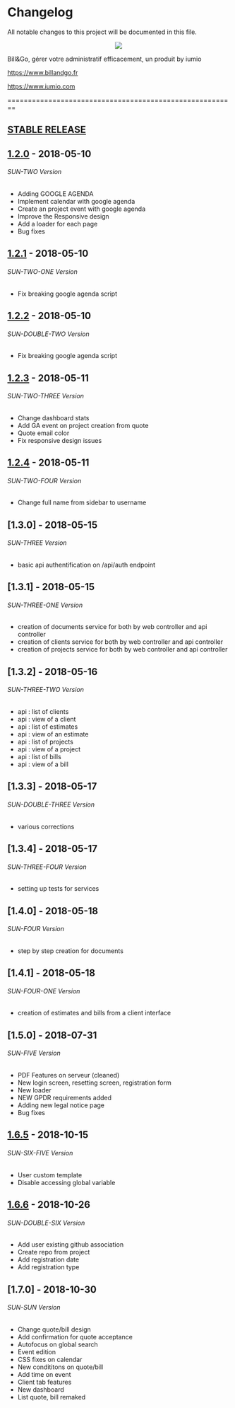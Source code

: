 # Changelog
All notable changes to this project will be documented in this file.

<p align="center"><a href="https://billandgo.fr" target="_blank">
    <img src="https://billandgo.fr/wp-content/uploads/2018/03/billgo-horizontal.png">
</a></p>

Bill&Go, gérer votre administratif efficacement, un produit by iumio


https://www.billandgo.fr

https://www.iumio.com

========================================================

## [STABLE RELEASE]


## [1.2.0] - 2018-05-10
###### SUN-TWO Version

- Adding GOOGLE AGENDA
- Implement calendar with google agenda
- Create an project event with google agenda
- Improve the Responsive design 
- Add a loader for each page
- Bug fixes

## [1.2.1] - 2018-05-10
###### SUN-TWO-ONE Version
- Fix breaking google agenda script


## [1.2.2] - 2018-05-10
###### SUN-DOUBLE-TWO Version
- Fix breaking google agenda script


## [1.2.3] - 2018-05-11
###### SUN-TWO-THREE Version
-  Change dashboard stats
- Add GA event on project creation from quote
- Quote email color
- Fix responsive design issues

## [1.2.4] - 2018-05-11
###### SUN-TWO-FOUR Version
-  Change full name from sidebar to username



## [1.3.0] - 2018-05-15
###### SUN-THREE Version
- basic api authentification on /api/auth endpoint


## [1.3.1] - 2018-05-15
###### SUN-THREE-ONE Version
- creation of documents service for both by web controller and api controller
- creation of clients service for both by web controller and api controller
- creation of projects service for both by web controller and api controller


## [1.3.2] - 2018-05-16
###### SUN-THREE-TWO Version
- api : list of clients
- api : view of a client
- api : list of estimates
- api : view of an estimate
- api : list of projects
- api : view of a project
- api : list of bills
- api : view of a bill


## [1.3.3] - 2018-05-17
###### SUN-DOUBLE-THREE Version
- various corrections


## [1.3.4] - 2018-05-17
###### SUN-THREE-FOUR Version
- setting up tests for services


## [1.4.0] - 2018-05-18
###### SUN-FOUR Version
- step by step creation for documents


## [1.4.1] - 2018-05-18
###### SUN-FOUR-ONE Version
- creation of estimates and bills from a client interface


## [1.5.0] - 2018-07-31
###### SUN-FIVE Version
- PDF Features on serveur (cleaned)
- New login screen, resetting screen, registration form
- New loader
- NEW GPDR requirements added
- Adding new legal notice page
- Bug fixes

## [1.6.5] - 2018-10-15
###### SUN-SIX-FIVE Version

- User custom template
- Disable accessing global variable 

## [1.6.6] - 2018-10-26
###### SUN-DOUBLE-SIX Version

- Add user existing github association 
- Create repo from project
- Add registration date
- Add registration type


## [1.7.0] - 2018-10-30
###### SUN-SUN Version

- Change quote/bill design
- Add confirmation for quote acceptance
- Autofocus on global search
- Event edition
- CSS fixes on calendar
- New condititons on quote/bill
- Add time on event
- Client tab features
- New dashboard
- List quote, bill remaked

[STABLE RELEASE]: https://github.com/iumio/billandgo
[1.2.0]: https://github.com/iumio/billandgo/releases/tag/v1.2.0
[1.2.1]: https://github.com/iumio/billandgo/releases/tag/v1.2.1
[1.2.2]: https://github.com/iumio/billandgo/releases/tag/v1.2.2
[1.2.3]: https://github.com/iumio/billandgo/releases/tag/v1.2.3
[1.2.4]: https://github.com/iumio/billandgo/releases/tag/v1.2.4
[1.6.5]: https://github.com/iumio/billandgo/releases/tag/v1.6.5
[1.6.6]: https://github.com/iumio/billandgo/releases/tag/v1.6.6

